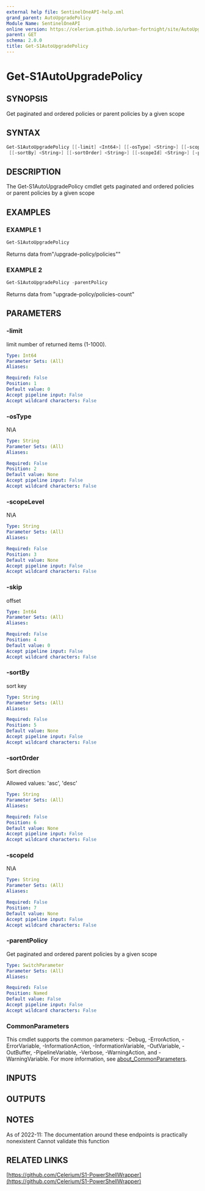 ```yaml
---
external help file: SentinelOneAPI-help.xml
grand_parent: AutoUpgradePolicy
Module Name: SentinelOneAPI
online version: https://celerium.github.io/urban-fortnight/site/AutoUpgradePolicy/Get-S1AutoUpgradePolicy.html
parent: GET
schema: 2.0.0
title: Get-S1AutoUpgradePolicy
---
```


# Get-S1AutoUpgradePolicy

## SYNOPSIS
Get paginated and ordered policies or parent policies by a given scope

## SYNTAX

```powershell
Get-S1AutoUpgradePolicy [[-limit] <Int64>] [[-osType] <String>] [[-scopeLevel] <String>] [[-skip] <Int64>]
 [[-sortBy] <String>] [[-sortOrder] <String>] [[-scopeId] <String>] [-parentPolicy] [<CommonParameters>]
```

## DESCRIPTION
The Get-S1AutoUpgradePolicy cmdlet gets paginated and ordered policies or parent policies by a given scope

## EXAMPLES

### EXAMPLE 1
```powershell
Get-S1AutoUpgradePolicy
```

Returns data from"/upgrade-policy/policies""

### EXAMPLE 2
```powershell
Get-S1AutoUpgradePolicy -parentPolicy
```

Returns data from "upgrade-policy/policies-count"

## PARAMETERS

### -limit
limit number of returned items (1-1000).

```yaml
Type: Int64
Parameter Sets: (All)
Aliases:

Required: False
Position: 1
Default value: 0
Accept pipeline input: False
Accept wildcard characters: False
```

### -osType
N\A

```yaml
Type: String
Parameter Sets: (All)
Aliases:

Required: False
Position: 2
Default value: None
Accept pipeline input: False
Accept wildcard characters: False
```

### -scopeLevel
N\A

```yaml
Type: String
Parameter Sets: (All)
Aliases:

Required: False
Position: 3
Default value: None
Accept pipeline input: False
Accept wildcard characters: False
```

### -skip
offset

```yaml
Type: Int64
Parameter Sets: (All)
Aliases:

Required: False
Position: 4
Default value: 0
Accept pipeline input: False
Accept wildcard characters: False
```

### -sortBy
sort key

```yaml
Type: String
Parameter Sets: (All)
Aliases:

Required: False
Position: 5
Default value: None
Accept pipeline input: False
Accept wildcard characters: False
```

### -sortOrder
Sort direction

Allowed values:
'asc', 'desc'

```yaml
Type: String
Parameter Sets: (All)
Aliases:

Required: False
Position: 6
Default value: None
Accept pipeline input: False
Accept wildcard characters: False
```

### -scopeId
N\A

```yaml
Type: String
Parameter Sets: (All)
Aliases:

Required: False
Position: 7
Default value: None
Accept pipeline input: False
Accept wildcard characters: False
```

### -parentPolicy
Get paginated and ordered parent policies by a given scope

```yaml
Type: SwitchParameter
Parameter Sets: (All)
Aliases:

Required: False
Position: Named
Default value: False
Accept pipeline input: False
Accept wildcard characters: False
```

### CommonParameters
This cmdlet supports the common parameters: -Debug, -ErrorAction, -ErrorVariable, -InformationAction, -InformationVariable, -OutVariable, -OutBuffer, -PipelineVariable, -Verbose, -WarningAction, and -WarningVariable. For more information, see [about_CommonParameters](http://go.microsoft.com/fwlink/?LinkID=113216).

## INPUTS

## OUTPUTS

## NOTES
As of 2022-11:
    The documentation around these endpoints is practically nonexistent
    Cannot validate this function

## RELATED LINKS

[https://github.com/Celerium/S1-PowerShellWrapper](https://github.com/Celerium/S1-PowerShellWrapper)

